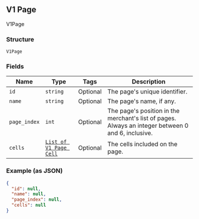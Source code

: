 ## V1 Page

V1Page

### Structure

`V1Page`

### Fields

| Name | Type | Tags | Description |
|  --- | --- | --- | --- |
| `id` | `string` | Optional | The page's unique identifier. |
| `name` | `string` | Optional | The page's name, if any. |
| `page_index` | `int` | Optional | The page's position in the merchant's list of pages. Always an integer between 0 and 6, inclusive. |
| `cells` | [`List of V1 Page Cell`](/doc/models/v1-page-cell.md) | Optional | The cells included on the page. |

### Example (as JSON)

```json
{
  "id": null,
  "name": null,
  "page_index": null,
  "cells": null
}
```

